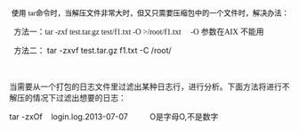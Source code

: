 <!--
author: beebol
date: 2013-08-08 08:51:37
title: 【shell】linux下tar命令的两个用法
tags: tar
category: Shell
status: publish
summary:  使用 tar命令时，当解压文件非常大时，但又只需要压缩包中的一个文件时，解决办法：  方法一：tar -zxf test.tar.gz test/f1.txt -O &gt;/root/f1.txt     -O 参数在AIX 不能用  方法二： tar -zxvf test.
-->

 <span style="font-family: 宋体; color: #010101; font-size: small;">使用</span> <span style="font-family: Calibri; color: #010101; font-size: small;">tar</span><span style="font-family: 宋体; color: #010101; font-size: small;">命令时，当解压文件非常大时，但又只需要压缩包中的一个文件时，解决办法：</span>

  方法一：<span style="font-family: Tahoma;">tar -zxf test.tar.gz test/f1.txt -O &gt;/root/f1.txt     -O</span> <span style="font-family: 宋体;">参数在</span><span style="font-family: Tahoma;">AIX</span> <span style="font-family: 宋体;">不能用</span>

  方法二： tar -zxvf test.tar.gz f1.txt -C /root/

&nbsp;

当需要从一个打包的日志文件里过滤出某种日志行，进行分析。下面方法将进行不解压的情况下过滤出想要的日志：

tar -zxOf    login.log.2013-07-07          O是字母O,不是数字